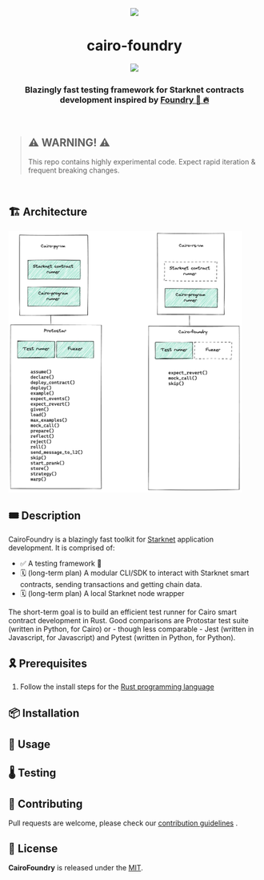 <p align="center">
    <img width="150" src="resources/img/logo.png">
</p>
<div align="center">
  <h1 align="center">cairo-foundry</h1>
  <p align="center">
    <a href="https://discord.gg/mCTgxg52">
        <img src="https://img.shields.io/badge/Discord-6666FF?style=for-the-badge&logo=discord&logoColor=white">
    </a>
  </p>
  
  <h3 align="center">Blazingly fast testing framework for Starknet contracts development inspired by <a href="https://github.com/foundry-rs/foundry"> Foundry 🦀 🔥 </a></h3>
</div>

<br>

> ## ⚠️ WARNING! ⚠️
>
> This repo contains highly experimental code.
> Expect rapid iteration & frequent breaking changes.

<br>

## 🏗️ Architecture

![cairo-foundry](resources/img/architecture.png)

## 🎟️ Description

CairoFoundry is a blazingly fast toolkit for [Starknet](https://starknet.io/) application development. It is comprised of:

-   ✅ A testing framework 🦀
-   🗓️ (long-term plan) A modular CLI/SDK to interact with Starknet smart contracts, sending transactions and getting chain data.
-   🗓️ (long-term plan) A local Starknet node wrapper

The short-term goal is to build an efficient test runner for Cairo smart contract development in Rust. Good comparisons are Protostar test suite (written in Python, for Cairo) or - though less comparable - Jest (written in Javascript, for Javascript) and Pytest (written in Python, for Python).

## 🎗️ Prerequisites

1. Follow the install steps for the [Rust programming language](https://www.rust-lang.org/tools/install)

## 📦 Installation

## 🔬 Usage

## 🌡️ Testing

## 🫶 Contributing

Pull requests are welcome, please check our [contribution guidelines](./CONTRIBUTING.md) .

## 📄 License

**CairoFoundry** is released under the [MIT](LICENSE).
